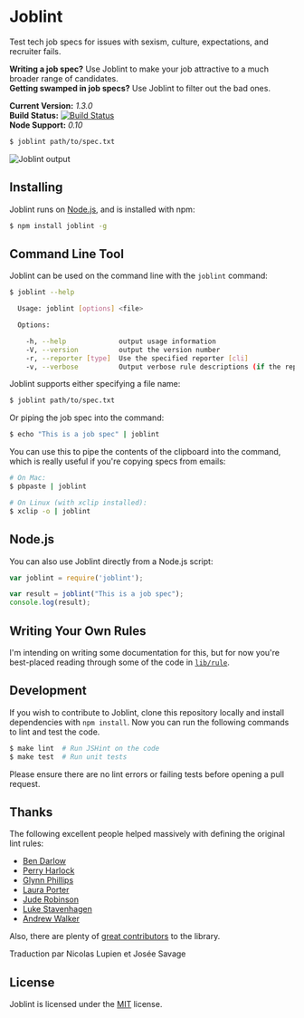 Joblint
=======

Test tech job specs for issues with sexism, culture, expectations, and recruiter fails.

**Writing a job spec?** Use Joblint to make your job attractive to a much broader range of candidates.  
**Getting swamped in job specs?** Use Joblint to filter out the bad ones.

**Current Version:** *1.3.0*  
**Build Status:** [![Build Status][travis-img]][travis]  
**Node Support:** *0.10*  

```sh
$ joblint path/to/spec.txt
```

![Joblint output](https://f.cloud.github.com/assets/138944/1235001/20881c1e-2996-11e3-9712-332325333766.png)



Installing
----------

Joblint runs on [Node.js][node], and is installed with npm:

```sh
$ npm install joblint -g
```


Command Line Tool
-----------------

Joblint can be used on the command line with the `joblint` command:

```sh
$ joblint --help

  Usage: joblint [options] <file>

  Options:

    -h, --help             output usage information
    -V, --version          output the version number
    -r, --reporter [type]  Use the specified reporter [cli]
    -v, --verbose          Output verbose rule descriptions (if the reporter supports them)

```

Joblint supports either specifying a file name:

```sh
$ joblint path/to/spec.txt
```

Or piping the job spec into the command:

```sh
$ echo "This is a job spec" | joblint
```

You can use this to pipe the contents of the clipboard into the command, which is really useful if you're copying specs from emails:

```sh
# On Mac:
$ pbpaste | joblint

# On Linux (with xclip installed):
$ xclip -o | joblint
```


Node.js
-------

You can also use Joblint directly from a Node.js script:

```js
var joblint = require('joblint');

var result = joblint("This is a job spec");
console.log(result);
```


Writing Your Own Rules
----------------------

I'm intending on writing some documentation for this, but for now you're best-placed reading through some of the code in [`lib/rule`](lib/rule).


Development
-----------

If you wish to contribute to Joblint, clone this repository locally and install dependencies with `npm install`. Now you can run the following commands to lint and test the code.

```sh
$ make lint  # Run JSHint on the code
$ make test  # Run unit tests
```

Please ensure there are no lint errors or failing tests before opening a pull request.


Thanks
------

The following excellent people helped massively with defining the original lint rules:

- [Ben Darlow](http://www.kapowaz.net/)
- [Perry Harlock](http://www.phwebs.co.uk/)
- [Glynn Phillips](http://www.glynnphillips.co.uk/)
- [Laura Porter](https://twitter.com/laurabygaslight)
- [Jude Robinson](https://twitter.com/j0000d)
- [Luke Stavenhagen](https://twitter.com/stavi)
- [Andrew Walker](https://twitter.com/moddular)

Also, there are plenty of [great contributors][contrib] to the library.

Traduction par Nicolas Lupien et Josée Savage

License
-------

Joblint is licensed under the [MIT][mit] license.



[contrib]: https://github.com/rowanmanning/joblint/graphs/contributors
[mit]: http://opensource.org/licenses/mit-license.php
[node]: http://nodejs.org/
[travis]: https://travis-ci.org/rowanmanning/joblint
[travis-img]: https://travis-ci.org/rowanmanning/joblint.png?branch=master
